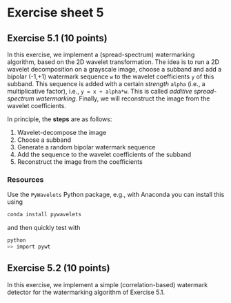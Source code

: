 # Exercise sheet 5

## Exercise 5.1 (10 points)

In this exercise, we implement a (spread-spectrum) watermarking
algorithm, based on the 2D wavelet transformation. The idea is
to run a 2D wavelet decomposition on a grayscale image, choose
a subband and add a bipolar (-1,+1) watermark sequence `w` to the wavelet
coefficients `y` of this subband. This sequence is added with a certain
*strength* `alpha` (i.e., a multiplicative factor), i.e., `y = x + alpha*w`.
This is called *additive spread-spectrum watermarking*.
Finally, we will reconstruct the image from the wavelet coefficients.

In principle, the **steps** are as follows:
1. Wavelet-decompose the image
2. Choose a subband
3. Generate a random bipolar watermark sequence
4. Add the sequence to the wavelet coefficients of the subband
5. Reconstruct the image from the coefficients

### Resources

Use the `PyWavelets` Python package, e.g., with Anaconda you can
install this using

```bash
conda install pywavelets
```
and then quickly test with
```bash
python
>> import pywt
```

## Exercise 5.2 (10 points)

In this exercise, we implement a simple (correlation-based)
watermark detector for the watermarking algorithm of
Exercise 5.1.
